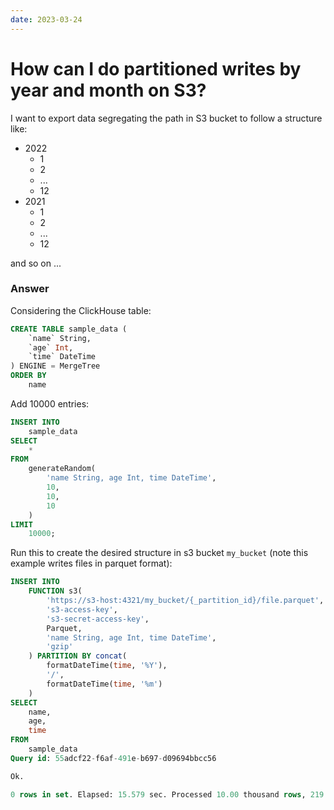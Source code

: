 ```yaml
---
date: 2023-03-24
---
```


# How can I do partitioned writes by year and month on S3?

I want to export data segregating the path in S3 bucket to follow a structure like:

- 2022
  - 1
  - 2
  - ...
  - 12
- 2021
  - 1
  - 2
  - ...
  - 12
  
and so on ...
 

### Answer

Considering the ClickHouse table:

```sql
CREATE TABLE sample_data (
    `name` String,
    `age` Int,
    `time` DateTime
) ENGINE = MergeTree
ORDER BY
    name
```

Add 10000 entries:

```sql
INSERT INTO
    sample_data
SELECT
    *
FROM
    generateRandom(
        'name String, age Int, time DateTime',
        10,
        10,
        10
    )
LIMIT
    10000;
```

Run this to create the desired structure in s3 bucket `my_bucket` (note this example writes files in parquet format):

```sql
INSERT INTO
    FUNCTION s3(
        'https://s3-host:4321/my_bucket/{_partition_id}/file.parquet',
        's3-access-key',
        's3-secret-access-key',
        Parquet,
        'name String, age Int, time DateTime',
        'gzip'
    ) PARTITION BY concat(
        formatDateTime(time, '%Y'),
        '/',
        formatDateTime(time, '%m')
    )
SELECT
    name,
    age,
    time
FROM
    sample_data
Query id: 55adcf22-f6af-491e-b697-d09694bbcc56

Ok.

0 rows in set. Elapsed: 15.579 sec. Processed 10.00 thousand rows, 219.93 KB (641.87 rows/s., 14.12 KB/s.)
```
